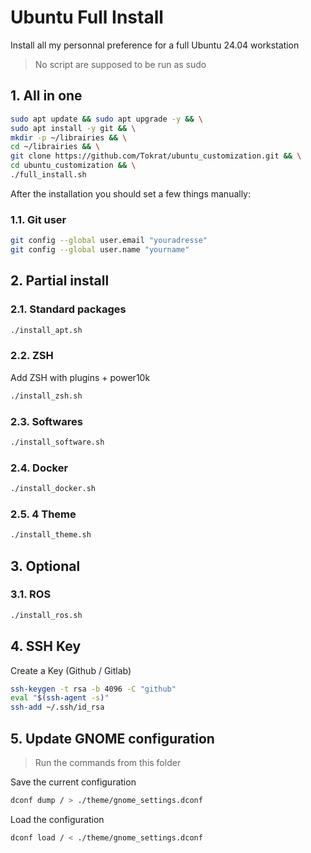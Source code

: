 # Ubuntu Full Install

Install all my personnal preference for a full Ubuntu 24.04 workstation

> No script are supposed to be run as sudo

## 1. All in one

```bash
sudo apt update && sudo apt upgrade -y && \
sudo apt install -y git && \
mkdir -p ~/librairies && \
cd ~/librairies && \
git clone https://github.com/Tokrat/ubuntu_customization.git && \
cd ubuntu_customization && \
./full_install.sh
```

After the installation you should set a few things manually:

### 1.1. Git user

```bash
git config --global user.email "youradresse"
git config --global user.name "yourname"
```

## 2. Partial install

### 2.1. Standard packages

```bash
./install_apt.sh
```

### 2.2. ZSH

Add ZSH with plugins + power10k

```bash
./install_zsh.sh
```

### 2.3. Softwares

```bash
./install_software.sh
```

### 2.4. Docker

```bash
./install_docker.sh
```

### 2.5. 4 Theme

```bash
./install_theme.sh
```

## 3. Optional

### 3.1. ROS

```bash
./install_ros.sh
```

## 4. SSH Key

Create a Key (Github / Gitlab)

```bash
ssh-keygen -t rsa -b 4096 -C "github"
eval "$(ssh-agent -s)"
ssh-add ~/.ssh/id_rsa
```

## 5. Update GNOME configuration

> Run the commands from this folder

Save the current configuration

```bash
dconf dump / > ./theme/gnome_settings.dconf
```

Load the configuration

```bash
dconf load / < ./theme/gnome_settings.dconf
```
